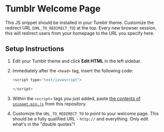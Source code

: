 # Tumblr Welcome Page

This JS snippet should be installed in your Tumblr theme. Customize the
redirect URL (`URL_TO_REDIRECT_TO`) at the top. Every new browser session, this
will redirect users from your homepage to the URL you specify here.

## Setup Instructions

1. Edit your Tumblr theme and click **Edit HTML** in the left sidebar.

2. Immediately after the `<head>` tag, insert the following code:

	```javascript
    <script type="text/javascript">

    </script>
    ```

3. Within the `<script>` tags you just added, paste
	[the contents of `snippet.min.js`](https://raw.githubusercontent.com/jeffstephens/tumblr-welcome-page/master/snippet.min.js)
	from this repository.

4. Customize the `URL_TO_REDIRECT_TO` to point to your welcome page. This should
	be a fully qualified URL - `http://` and everything. Only edit what's in the
	"double quotes"!
